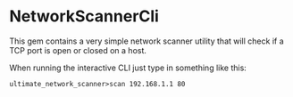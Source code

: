 # NetworkScannerCli

This gem contains a very simple network scanner utility that will check if a TCP port is open or closed on a host.

When running the interactive CLI just type in something like this:

```
ultimate_network_scanner>scan 192.168.1.1 80
```
